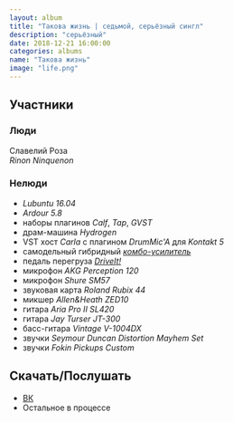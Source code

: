 ```yaml
---
layout: album
title: "Такова жизнь | седьмой, серьёзный сингл"
description: "серьёзный"
date: 2018-12-21 16:00:00
categories: albums
name: "Такова жизнь"
image: "life.png"
---
```


## Участники  

### Люди  
Славелий Роза  
*Rinon Ninquenon*  

### Нелюди
- *Lubuntu 16.04*
- *Ardour 5.8*
- наборы плагинов *Calf*, *Tap*, *GVST*
- драм-машина *Hydrogen*
- VST хост *Carla* с плагином *DrumMic'A* для *Kontakt 5*
- самодельный гибридный *[комбо-усилитель](http://rinonninqueon.ru/schematics/cabinet_3/)*
- педаль перегруза *[DriveIt!](http://rinonninqueon.ru/schematics/DriveIt_complete/)*
- микрофон *AKG Perception 120*
- микрофон *Shure SM57*
- звуковая карта *Roland Rubix 44*
- микшер *Allen&Heath ZED10*
- гитара *Aria Pro II SL420*
- гитара *Jay Turser JT-300*
- басс-гитара *Vintage V-1004DX*
- звучки *Seymour Duncan Distortion Mayhem Set*
- звучки *Fokin Pickups Custom*

## Скачать/Послушать
- [ВК](https://vk.com/muzgruppa)
- Остальное в процессе